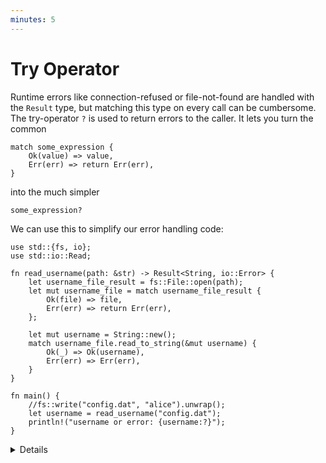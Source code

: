 ```yaml
---
minutes: 5
---
```


# Try Operator

Runtime errors like connection-refused or file-not-found are handled with the
`Result` type, but matching this type on every call can be cumbersome. The
try-operator `?` is used to return errors to the caller. It lets you turn the
common

```rust,ignore
match some_expression {
    Ok(value) => value,
    Err(err) => return Err(err),
}
```

into the much simpler

```rust,ignore
some_expression?
```

We can use this to simplify our error handling code:

```rust,editable
use std::{fs, io};
use std::io::Read;

fn read_username(path: &str) -> Result<String, io::Error> {
    let username_file_result = fs::File::open(path);
    let mut username_file = match username_file_result {
        Ok(file) => file,
        Err(err) => return Err(err),
    };

    let mut username = String::new();
    match username_file.read_to_string(&mut username) {
        Ok(_) => Ok(username),
        Err(err) => Err(err),
    }
}

fn main() {
    //fs::write("config.dat", "alice").unwrap();
    let username = read_username("config.dat");
    println!("username or error: {username:?}");
}
```

<details>

Simplify the `read_username` function to use `?`.

Key points:

- The `username` variable can be either `Ok(string)` or `Err(error)`.
- Use the `fs::write` call to test out the different scenarios: no file, empty
  file, file with username.
- Note that `main` can return a `Result<(), E>` as long as it implements
  `std::process:Termination`. In practice, this means that `E` implements
  `Debug`. The executable will print the `Err` variant and return a nonzero exit
  status on error.

</details>
